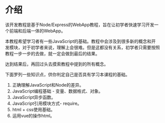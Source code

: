 # 介绍

该开发教程是基于Node/Express的WebApp教程，旨在让初学者快速学习开发一个前端和后端一体的WebApp。

本教程希望学习者有一些JavaScript的基础。教程中会涉及到很多新的概念和开发模块，对于初学者来说，理解上会很难。但是这都没有关系，初学者只需要按照教程一步一步的去做，就一定会做到最后的结果。

达到结果后，再回过头去摸索教程中提到的所有概念。

下面罗列一些知识点，供你判定自己是否具有学习本课程的基础。

1. 正确理解JavaScript和Node的差异。
2. JavaScript编程基础 - 变量、数据格式、对象。
3. JavaScript异步函数。
4. JavaScript引用模块方式- require。
5. html + css使用基础。
6. 运用vue的操作html。



